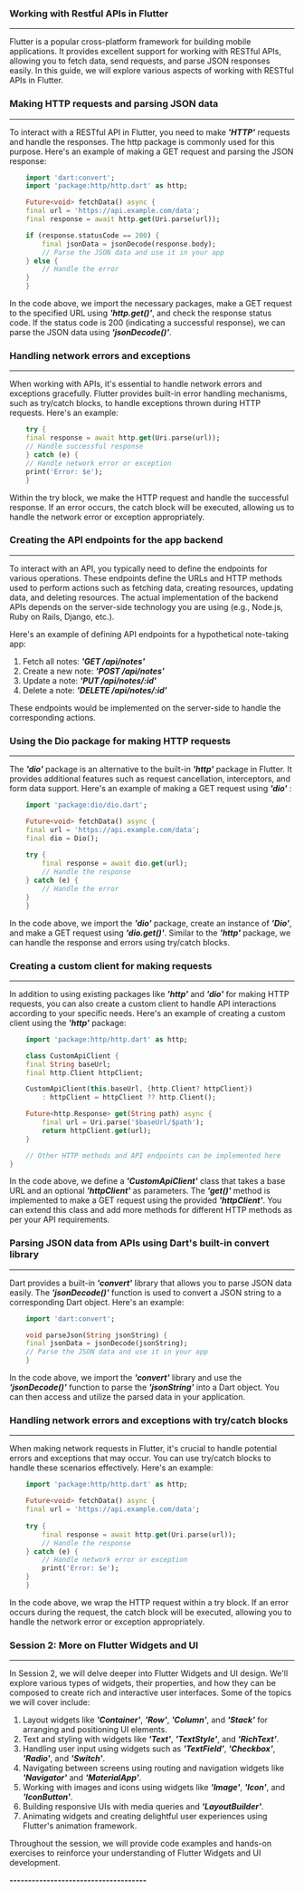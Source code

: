 ### Working with Restful APIs in Flutter

---

Flutter is a popular cross-platform framework for building mobile applications. It provides excellent support for working with RESTful APIs, allowing you to fetch data, send requests, and parse JSON responses easily. In this guide, we will explore various aspects of working with RESTful APIs in Flutter.

### Making HTTP requests and parsing JSON data

---

To interact with a RESTful API in Flutter, you need to make ***'HTTP'*** requests and handle the responses. The http package is commonly used for this purpose. Here's an example of making a GET request and parsing the JSON response:

```dart
    import 'dart:convert';
    import 'package:http/http.dart' as http;

    Future<void> fetchData() async {
    final url = 'https://api.example.com/data';
    final response = await http.get(Uri.parse(url));

    if (response.statusCode == 200) {
        final jsonData = jsonDecode(response.body);
        // Parse the JSON data and use it in your app
    } else {
        // Handle the error
    }
    }
```

In the code above, we import the necessary packages, make a GET request to the specified URL using ***'http.get()'***, and check the response status code. If the status code is 200 (indicating a successful response), we can parse the JSON data using ***'jsonDecode()'***.

### Handling network errors and exceptions
___
When working with APIs, it's essential to handle network errors and exceptions gracefully. Flutter provides built-in error handling mechanisms, such as try/catch blocks, to handle exceptions thrown during HTTP requests. Here's an example:

```dart
    try {
    final response = await http.get(Uri.parse(url));
    // Handle successful response
    } catch (e) {
    // Handle network error or exception
    print('Error: $e');
    }
```
Within the try block, we make the HTTP request and handle the successful response. If an error occurs, the catch block will be executed, allowing us to handle the network error or exception appropriately.

### Creating the API endpoints for the app backend
___
To interact with an API, you typically need to define the endpoints for various operations. These endpoints define the URLs and HTTP methods used to perform actions such as fetching data, creating resources, updating data, and deleting resources. The actual implementation of the backend APIs depends on the server-side technology you are using (e.g., Node.js, Ruby on Rails, Django, etc.).

Here's an example of defining API endpoints for a hypothetical note-taking app:

1. Fetch all notes: ***'GET /api/notes'***
1. Create a new note: ***'POST /api/notes'***
1. Update a note: ***'PUT /api/notes/:id'***
1. Delete a note: ***'DELETE /api/notes/:id'***

These endpoints would be implemented on the server-side to handle the corresponding actions.

### Using the Dio package for making HTTP requests
___
The ***'dio'*** package is an alternative to the built-in ***'http'*** package in Flutter. It provides additional features such as request cancellation, interceptors, and form data support. Here's an example of making a GET request using ***'dio'*** :

```dart
    import 'package:dio/dio.dart';

    Future<void> fetchData() async {
    final url = 'https://api.example.com/data';
    final dio = Dio();
    
    try {
        final response = await dio.get(url);
        // Handle the response
    } catch (e) {
        // Handle the error
    }
    }
```

In the code above, we import the ***'dio'*** package, create an instance of ***'Dio'***, and make a GET request using ***'dio.get()'***. Similar to the ***'http'*** package, we can handle the response and errors using try/catch blocks.

### Creating a custom client for making requests
___
In addition to using existing packages like ***'http'*** and ***'dio'*** for making HTTP requests, you can also create a custom client to handle API interactions according to your specific needs. Here's an example of creating a custom client using the ***'http'*** package:

```dart
    import 'package:http/http.dart' as http;

    class CustomApiClient {
    final String baseUrl;
    final http.Client httpClient;

    CustomApiClient(this.baseUrl, {http.Client? httpClient})
        : httpClient = httpClient ?? http.Client();

    Future<http.Response> get(String path) async {
        final url = Uri.parse('$baseUrl/$path');
        return httpClient.get(url);
    }

    // Other HTTP methods and API endpoints can be implemented here
}
```
In the code above, we define a ***'CustomApiClient'*** class that takes a base URL and an optional ***'httpClient'*** as parameters. The ***'get()'*** method is implemented to make a GET request using the provided ***'httpClient'***. You can extend this class and add more methods for different HTTP methods as per your API requirements.

### Parsing JSON data from APIs using Dart's built-in convert library
___
Dart provides a built-in ***'convert'*** library that allows you to parse JSON data easily. The ***'jsonDecode()'*** function is used to convert a JSON string to a corresponding Dart object. Here's an example:

```dart 
    import 'dart:convert';

    void parseJson(String jsonString) {
    final jsonData = jsonDecode(jsonString);
    // Parse the JSON data and use it in your app
    }
```

In the code above, we import the ***'convert'*** library and use the ***'jsonDecode()'*** function to parse the ***'jsonString'*** into a Dart object. You can then access and utilize the parsed data in your application.

### Handling network errors and exceptions with try/catch blocks
___
When making network requests in Flutter, it's crucial to handle potential errors and exceptions that may occur. You can use try/catch blocks to handle these scenarios effectively. Here's an example:

```dart 
    import 'package:http/http.dart' as http;

    Future<void> fetchData() async {
    final url = 'https://api.example.com/data';
    
    try {
        final response = await http.get(Uri.parse(url));
        // Handle the response
    } catch (e) {
        // Handle network error or exception
        print('Error: $e');
    }
    }
```

In the code above, we wrap the HTTP request within a try block. If an error occurs during the request, the catch block will be executed, allowing you to handle the network error or exception appropriately.

### Session 2: More on Flutter Widgets and UI
___

In Session 2, we will delve deeper into Flutter Widgets and UI design. We'll explore various types of widgets, their properties, and how they can be composed to create rich and interactive user interfaces. Some of the topics we will cover include:

1. Layout widgets like ***'Container'***, ***'Row'***, ***'Column'***, and ***'Stack'*** for arranging and positioning UI elements.
1. Text and styling with widgets like ***'Text'***, ***'TextStyle'***, and ***'RichText'***.
1. Handling user input using widgets such as ***'TextField'***, ***'Checkbox'***, ***'Radio'***, and ***'Switch'***.
1. Navigating between screens using routing and navigation widgets like ***'Navigator'*** and ***'MaterialApp'***.
1. Working with images and icons using widgets like ***'Image'***, ***'Icon'***, and ***'IconButton'***.
1. Building responsive UIs with media queries and ***'LayoutBuilder'***.
1. Animating widgets and creating delightful user experiences using Flutter's animation framework.

Throughout the session, we will provide code examples and hands-on exercises to reinforce your understanding of Flutter Widgets and UI development.

**-------------------------------------**